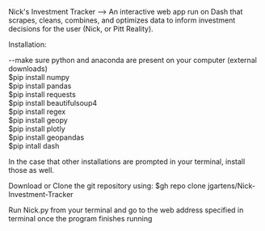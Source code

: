 Nick's Investment Tracker --> 
  An interactive web app run on Dash that scrapes, cleans, combines, and optimizes data to inform investment decisions for the user (Nick, or Pitt Reality). 
  
Installation: 

  --make sure python and anaconda are present on your computer (external downloads)  
  $pip install numpy  
  $pip install pandas  
  $pip install requests  
  $pip install beautifulsoup4  
  $pip install regex  
  $pip install geopy  
  $pip install plotly   
  $pip install geopandas  
  $pip intall dash  
 
 In the case that other installations are prompted in your terminal, install those as well.
 
 Download or Clone the git repository using:
 $gh repo clone jgartens/Nick-Investment-Tracker
 
 Run Nick.py from your terminal and go to the web address specified in terminal once the program finishes running
 

